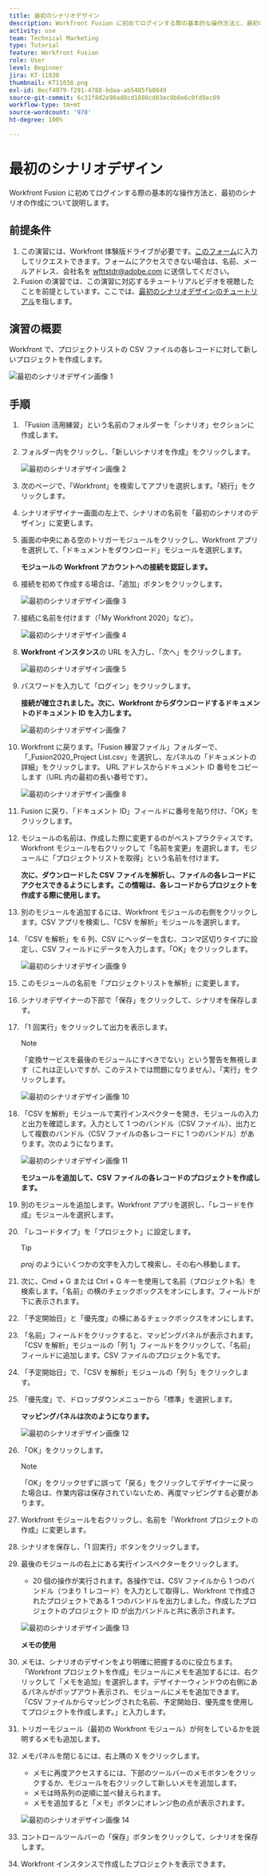 ```yaml
---
title: 最初のシナリオデザイン
description: Workfront Fusion に初めてログインする際の基本的な操作方法と、最初のシナリオの作成について説明します。
activity: use
team: Technical Marketing
type: Tutorial
feature: Workfront Fusion
role: User
level: Beginner
jira: KT-11038
thumbnail: KT11038.png
exl-id: 8ecf4979-f291-4788-bdaa-ab5485fb0849
source-git-commit: 6c31f8d2e98ad8cd1880cd03ec0b0e6c0fd9ec09
workflow-type: tm+mt
source-wordcount: '978'
ht-degree: 100%

---
```


# 最初のシナリオデザイン

Workfront Fusion に初めてログインする際の基本的な操作方法と、最初のシナリオの作成について説明します。

## 前提条件

1. この演習には、Workfront 体験版ドライブが必要です。[このフォーム](https://forms.office.com/r/f1J8HRGrNY)に入力してリクエストできます。フォームにアクセスできない場合は、名前、メールアドレス、会社名を wfttstdr@adobe.com に送信してください。
1. Fusion の演習では、この演習に対応するチュートリアルビデオを視聴したことを前提としています。ここでは、[最初のシナリオデザインのチュートリアル](https://experienceleague.adobe.com/docs/workfront-learn/tutorials-workfront/fusion/understand-the-basics/initial-scenario-design-walkthrough.html?lang=ja)を指します。


## 演習の概要

Workfront で、プロジェクトリストの CSV ファイルの各レコードに対して新しいプロジェクトを作成します。

![最初のシナリオデザイン画像 1](../12-exercises/assets/initial-scenario-design-1.png)

## 手順

1. 「Fusion 活用練習」という名前のフォルダーを「シナリオ」セクションに作成します。
1. フォルダー内をクリックし、「新しいシナリオを作成」をクリックします。

   ![最初のシナリオデザイン画像 2](../12-exercises/assets/initial-scenario-design-2.png)

1. 次のページで、「Workfront」を検索してアプリを選択します。「続行」をクリックします。
1. シナリオデザイナー画面の左上で、シナリオの名前を「最初のシナリオのデザイン」に変更します。
1. 画面の中央にある空のトリガーモジュールをクリックし、Workfront アプリを選択して、「ドキュメントをダウンロード」モジュールを選択します。

   **モジュールの Workfront アカウントへの接続を認証します。**

1. 接続を初めて作成する場合は、「追加」ボタンをクリックします。

   ![最初のシナリオデザイン画像 3](../12-exercises/assets/initial-scenario-design-3.png)

1. 接続に名前を付けます（「My Workfront 2020」など）。

   ![最初のシナリオデザイン画像 4](../12-exercises/assets/initial-scenario-design-4.png)

1. **Workfront インスタンス**&#x200B;の URL を入力し、「次へ」をクリックします。

   ![最初のシナリオデザイン画像 5](../12-exercises/assets/initial-scenario-design-5.png)

1. パスワードを入力して「ログイン」をクリックします。

   **接続が確立されました。次に、Workfront からダウンロードするドキュメントのドキュメント ID を入力します。**

   ![最初のシナリオデザイン画像 7](../12-exercises/assets/initial-scenario-design-7.png)

1. Workfront に戻ります。「Fusion 練習ファイル」フォルダーで、「_Fusion2020_Project List.csv」を選択し、左パネルの「ドキュメントの詳細」をクリックします。 URL アドレスからドキュメント ID 番号をコピーします（URL 内の最初の長い番号です）。

   ![最初のシナリオデザイン画像 8](../12-exercises/assets/initial-scenario-design-8.png)

1. Fusion に戻り、「ドキュメント ID」フィールドに番号を貼り付け、「OK」をクリックします。
1. モジュールの名前は、作成した際に変更するのがベストプラクティスです。Workfront モジュールを右クリックして「名前を変更」を選択します。モジュールに「プロジェクトリストを取得」という名前を付けます。

   **次に、ダウンロードした CSV ファイルを解析し、ファイルの各レコードにアクセスできるようにします。この情報は、各レコードからプロジェクトを作成する際に使用します。**

1. 別のモジュールを追加するには、Workfront モジュールの右側をクリックします。CSV アプリを検索し、「CSV を解析」モジュールを選択します。
1. 「CSV を解析」を 6 列、CSV にヘッダーを含む、コンマ区切りタイプに設定し、CSV フィールドにデータを入力します。「OK」をクリックします。

   ![最初のシナリオデザイン画像 9](../12-exercises/assets/initial-scenario-design-9.png)

1. このモジュールの名前を「プロジェクトリストを解析」に変更します。
1. シナリオデザイナーの下部で「保存」をクリックして、シナリオを保存します。
1. 「1 回実行」をクリックして出力を表示します。

   >[!NOTE]
   >
   >「変換サービスを最後のモジュールにすべきでない」という警告を無視します（これは正しいですが、このテストでは問題になりません）。「実行」をクリックします。

   ![最初のシナリオデザイン画像 10](../12-exercises/assets/initial-scenario-design-10.png)

1. 「CSV を解析」モジュールで実行インスペクターを開き、モジュールの入力と出力を確認します。入力として 1 つのバンドル（CSV ファイル）、出力として複数のバンドル（CSV ファイルの各レコードに 1 つのバンドル）があります。次のようになります。

   ![最初のシナリオデザイン画像 11](../12-exercises/assets/initial-scenario-design-11.png)

   **モジュールを追加して、CSV ファイルの各レコードのプロジェクトを作成します。**

1. 別のモジュールを追加します。Workfront アプリを選択し、「レコードを作成」モジュールを選択します。
1. 「レコードタイプ」を「プロジェクト」に設定します。

   >[!TIP]
   >
   >*proj* のようにいくつかの文字を入力して検索し、その右へ移動します。

1. 次に、Cmd + G または Ctrl + G キーを使用して名前（プロジェクト名）を検索します。「名前」の横のチェックボックスをオンにします。フィールドが下に表示されます。
1. 「予定開始日」と「優先度」の横にあるチェックボックスをオンにします。
1. 「名前」フィールドをクリックすると、マッピングパネルが表示されます。「CSV を解析」モジュールの「列 1」フィールドをクリックして、「名前」フィールドに追加します。CSV ファイルのプロジェクト名です。
1. 「予定開始日」で、「CSV を解析」モジュールの「列 5」をクリックします。
1. 「優先度」で、ドロップダウンメニューから「標準」を選択します。

   **マッピングパネルは次のようになります。**

   ![最初のシナリオデザイン画像 12](../12-exercises/assets/initial-scenario-design-12.png)

1. 「OK」をクリックします。

   >[!NOTE]
   >
   >「OK」をクリックせずに誤って「戻る」をクリックしてデザイナーに戻った場合は、作業内容は保存されていないため、再度マッピングする必要があります。

1. Workfront モジュールを右クリックし、名前を「Workfront プロジェクトの作成」に変更します。
1. シナリオを保存し、「1 回実行」ボタンをクリックします。
1. 最後のモジュールの右上にある実行インスペクターをクリックします。

   + 20 個の操作が実行されます。各操作では、CSV ファイルから 1 つのバンドル（つまり 1 レコード）を入力として取得し、Workfront で作成されたプロジェクトである 1 つのバンドルを出力しました。作成したプロジェクトのプロジェクト ID が出力バンドルと共に表示されます。

   ![最初のシナリオデザイン画像 13](../12-exercises/assets/initial-scenario-design-13.png)

   **メモの使用**

1. メモは、シナリオのデザインをより明確に把握するのに役立ちます。 「Workfront プロジェクトを作成」モジュールにメモを追加するには、右クリックして「メモを追加」を選択します。デザイナーウィンドウの右側にあるパネルがポップアウト表示され、モジュールにメモを追加できます。「CSV ファイルからマッピングされた名前、予定開始日、優先度を使用してプロジェクトを作成します。」と入力します。
1. トリガーモジュール（最初の Workfront モジュール）が何をしているかを説明するメモも追加します。
1. メモパネルを閉じるには、右上隅の X をクリックします。

   + メモに再度アクセスするには、下部のツールバーのメモボタンをクリックするか、モジュールを右クリックして新しいメモを追加します。
   + メモは時系列の逆順に並べ替えられます。
   + メモを追加すると「メモ」ボタンにオレンジ色の点が表示されます。

   ![最初のシナリオデザイン画像 14](../12-exercises/assets/initial-scenario-design-14.png)

1. コントロールツールバーの「保存」ボタンをクリックして、シナリオを保存します。
1. Workfront インスタンスで作成したプロジェクトを表示できます。
